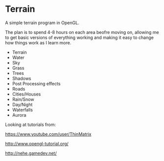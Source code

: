 # Terrain

A simple terrain program in OpenGL.

The plan is to spend 4-8 hours on each area beofre moving on, allowing me to get basic versions of everything working and making it easy to change how things work as I learn more.

* Terrain
* Water
* Sky
* Grass
* Trees
* Shadows
* Post Processing effects
* Roads
* Cities/Houses
* Rain/Snow
* Day/Night
* Waterfalls
* Aurora


Looking at tutorials from:

https://www.youtube.com/user/ThinMatrix

http://www.opengl-tutorial.org/

http://nehe.gamedev.net/